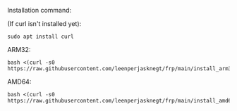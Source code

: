 Installation command:

(If curl isn't installed yet):

```
sudo apt install curl
```

ARM32:

```
bash <(curl -s0 https://raw.githubusercontent.com/leenperjasknegt/frp/main/install_arm32.sh)
```

AMD64:

```
bash <(curl -s0 https://raw.githubusercontent.com/leenperjasknegt/frp/main/install_amd64.sh)
```
